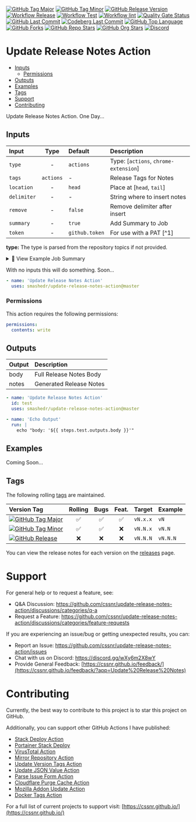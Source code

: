 [![GitHub Tag Major](https://img.shields.io/github/v/tag/smashedr/update-release-notes-action?sort=semver&filter=!v*.*&logo=git&logoColor=white&labelColor=585858&label=%20)](https://github.com/smashedr/update-release-notes-action/tags)
[![GitHub Tag Minor](https://img.shields.io/github/v/tag/smashedr/update-release-notes-action?sort=semver&filter=!v*.*.*&logo=git&logoColor=white&labelColor=585858&label=%20)](https://github.com/smashedr/update-release-notes-action/tags)
[![GitHub Release Version](https://img.shields.io/github/v/release/smashedr/update-release-notes-action?logo=git&logoColor=white&label=latest)](https://github.com/smashedr/update-release-notes-action/releases/latest)
[![Workflow Release](https://img.shields.io/github/actions/workflow/status/smashedr/update-release-notes-action/release.yaml?logo=github&label=release)](https://github.com/smashedr/update-release-notes-action/actions/workflows/release.yaml)
[![Workflow Test](https://img.shields.io/github/actions/workflow/status/smashedr/update-release-notes-action/test.yaml?logo=github&label=test)](https://github.com/smashedr/update-release-notes-action/actions/workflows/test.yaml)
[![Workflow lint](https://img.shields.io/github/actions/workflow/status/smashedr/update-release-notes-action/lint.yaml?logo=github&label=lint)](https://github.com/smashedr/update-release-notes-action/actions/workflows/lint.yaml)
[![Quality Gate Status](https://sonarcloud.io/api/project_badges/measure?project=smashedr_update-release-notes-action&metric=alert_status)](https://sonarcloud.io/summary/new_code?id=smashedr_update-release-notes-action)
[![GitHub Last Commit](https://img.shields.io/github/last-commit/smashedr/update-release-notes-action?logo=github&label=updated)](https://github.com/smashedr/update-release-notes-action/graphs/commit-activity)
[![Codeberg Last Commit](https://img.shields.io/gitea/last-commit/shaner/update-release-notes-action/master?gitea_url=https%3A%2F%2Fcodeberg.org%2F&logo=codeberg&logoColor=white&label=updated)](https://codeberg.org/shaner/update-release-notes-action)
[![GitHub Top Language](https://img.shields.io/github/languages/top/smashedr/update-release-notes-action?logo=htmx)](https://github.com/smashedr/update-release-notes-action)
[![GitHub Forks](https://img.shields.io/github/forks/smashedr/update-release-notes-action?style=flat&logo=github)](https://github.com/smashedr/update-release-notes-action/forks)
[![GitHub Repo Stars](https://img.shields.io/github/stars/smashedr/update-release-notes-action?style=flat&logo=github)](https://github.com/smashedr/update-release-notes-action/stargazers)
[![GitHub Org Stars](https://img.shields.io/github/stars/cssnr?style=flat&logo=github&label=org%20stars)](https://cssnr.github.io/)
[![Discord](https://img.shields.io/discord/899171661457293343?logo=discord&logoColor=white&label=discord&color=7289da)](https://discord.gg/wXy6m2X8wY)

# Update Release Notes Action

- [Inputs](#Inputs)
  - [Permissions](#Permissions)
- [Outputs](#Outputs)
- [Examples](#Examples)
- [Tags](#Tags)
- [Support](#Support)
- [Contributing](#Contributing)

Update Release Notes Action. One Day...

## Inputs

| Input       |   Type    | Default        | Description                           |
| :---------- | :-------: | :------------- | :------------------------------------ |
| `type`      |     -     | `actions`      | Type: [`actions`, `chrome-extension`] |
| `tags`      | `actions` | -              | Release Tags for Notes                |
| `location`  |     -     | `head`         | Place at [`head`, `tail`]             |
| `delimiter` |     -     | -              | String where to insert notes          |
| `remove`    |     -     | `false`        | Remove delimiter after insert         |
| `summary`   |     -     | `true`         | Add Summary to Job                    |
| `token`     |     -     | `github.token` | For use with a PAT [^1]               |

**type:** The type is parsed from the repository topics if not provided.

<details><summary>👀 View Example Job Summary</summary>

---

Coming Soon...

---

</details>

With no inputs this will do something. Soon...

```yaml
- name: 'Update Release Notes Action'
  uses: smashedr/update-release-notes-action@master
```

### Permissions

This action requires the following permissions:

```yaml
permissions:
  contents: write
```

## Outputs

| Output | Description             |
| :----- | :---------------------- |
| body   | Full Release Notes Body |
| notes  | Generated Release Notes |

```yaml
- name: 'Update Release Notes Action'
  id: test
  uses: smashedr/update-release-notes-action@master

- name: 'Echo Output'
  run: |
    echo "body: '${{ steps.test.outputs.body }}'"
```

## Examples

Coming Soon...

## Tags

The following rolling [tags](https://github.com/smashedr/update-release-notes-action/tags) are maintained.

| Version&nbsp;Tag                                                                                                                                                                                                                             | Rolling | Bugs | Feat. | Target   | Example  |
| :------------------------------------------------------------------------------------------------------------------------------------------------------------------------------------------------------------------------------------------- | :-----: | :--: | :---: | :------- | :------- |
| [![GitHub Tag Major](https://img.shields.io/github/v/tag/smashedr/update-release-notes-action?sort=semver&filter=!v*.*&style=for-the-badge&label=%20&color=44cc10)](https://github.com/smashedr/update-release-notes-action/releases/latest) |   ✅    |  ✅  |  ✅   | `vN.x.x` | `vN`     |
| [![GitHub Tag Minor](https://img.shields.io/github/v/tag/smashedr/update-release-notes-action?sort=semver&filter=!v*.*.*&style=for-the-badge&label=%20&color=blue)](https://github.com/smashedr/update-release-notes-action/releases/latest) |   ✅    |  ✅  |  ❌   | `vN.N.x` | `vN.N`   |
| [![GitHub Release](https://img.shields.io/github/v/release/smashedr/update-release-notes-action?style=for-the-badge&label=%20&color=red)](https://github.com/smashedr/update-release-notes-action/releases/latest)                           |   ❌    |  ❌  |  ❌   | `vN.N.N` | `vN.N.N` |

You can view the release notes for each version on the [releases](https://github.com/smashedr/update-release-notes-action/releases) page.

# Support

For general help or to request a feature, see:

- Q&A Discussion: https://github.com/cssnr/update-release-notes-action/discussions/categories/q-a
- Request a Feature: https://github.com/cssnr/update-release-notes-action/discussions/categories/feature-requests

If you are experiencing an issue/bug or getting unexpected results, you can:

- Report an Issue: https://github.com/cssnr/update-release-notes-action/issues
- Chat with us on Discord: https://discord.gg/wXy6m2X8wY
- Provide General Feedback: [https://cssnr.github.io/feedback/](https://cssnr.github.io/feedback/?app=Update%20Release%20Notes)

# Contributing

Currently, the best way to contribute to this project is to star this project on GitHub.

Additionally, you can support other GitHub Actions I have published:

- [Stack Deploy Action](https://github.com/cssnr/stack-deploy-action?tab=readme-ov-file#readme)
- [Portainer Stack Deploy](https://github.com/cssnr/portainer-stack-deploy-action?tab=readme-ov-file#readme)
- [VirusTotal Action](https://github.com/cssnr/virustotal-action?tab=readme-ov-file#readme)
- [Mirror Repository Action](https://github.com/cssnr/mirror-repository-action?tab=readme-ov-file#readme)
- [Update Version Tags Action](https://github.com/cssnr/update-version-tags-action?tab=readme-ov-file#readme)
- [Update JSON Value Action](https://github.com/cssnr/update-json-value-action?tab=readme-ov-file#readme)
- [Parse Issue Form Action](https://github.com/cssnr/parse-issue-form-action?tab=readme-ov-file#readme)
- [Cloudflare Purge Cache Action](https://github.com/cssnr/cloudflare-purge-cache-action?tab=readme-ov-file#readme)
- [Mozilla Addon Update Action](https://github.com/cssnr/mozilla-addon-update-action?tab=readme-ov-file#readme)
- [Docker Tags Action](https://github.com/cssnr/docker-tags-action?tab=readme-ov-file#readme)

For a full list of current projects to support visit: [https://cssnr.github.io/](https://cssnr.github.io/)
